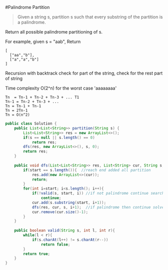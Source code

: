 #Palindrome Partition

>Given a string s, partition s such that every substring of the partition is a palindrome.

Return all possible palindrome partitioning of s.

For example, given s = "aab",
Return
```
[
  ["aa","b"],
  ["a","a","b"]
]
```
Recursion with backtrack 
check for part of the string, check for the rest part of string

Time complexity O(2^n) for the worst case 'aaaaaaaa'
```
Tn  = Tn-1 + Tn-2 + Tn-3 + ... T1
Tn-1 = Tn-2 + Tn-3 + ...
Tn = Tn-1 + Tn-1
Tn = 2Tn-1
Tn = O(n^2)
```

```java
public class Solution {
    public List<List<String>> partition(String s) {
        List<List<String>> res = new ArrayList<>();
        if(s == null || s.length() == 0)
            return res;
        dfs(res, new ArrayList<>(), s, 0);
        return res;
    }
    
    public void dfs(List<List<String>> res, List<String> cur, String s, int start){
        if(start == s.length()){  //reach end added all partition
            res.add(new ArrayList<>(cur));
            return;
        }
        for(int i=start; i<s.length(); i++){
            if(!valid(s, start, i)) //if not palindrome continue search
                continue;
            cur.add(s.substring(start, i+1));
            dfs(res, cur, s, i+1);  //if palindrome then continue solve for rest part of problem
            cur.remove(cur.size()-1);
        }
    }
    
    public boolean valid(String s, int l, int r){
        while(l < r){
            if(s.charAt(l++) != s.charAt(r--))
                return false;
        }
        return true;
    }
}
```

